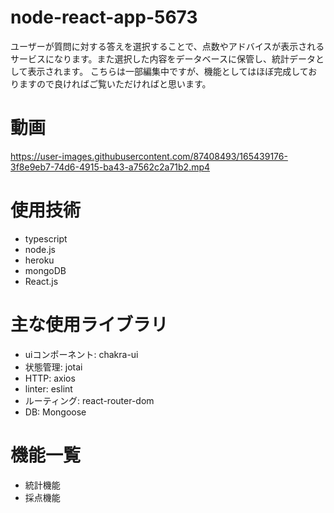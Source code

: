 # node-react-app-5673
ユーザーが質問に対する答えを選択することで、点数やアドバイスが表示されるサービスになります。また選択した内容をデータベースに保管し、統計データとして表示されます。 
こちらは一部編集中ですが、機能としてはほぼ完成しておりますので良ければご覧いただければと思います。

# 動画
https://user-images.githubusercontent.com/87408493/165439176-3f8e9eb7-74d6-4915-ba43-a7562c2a71b2.mp4

# 使用技術
* typescript     
* node.js    
* heroku  
* mongoDB     
* React.js  

# 主な使用ライブラリ
* uiコンポーネント: chakra-ui  
* 状態管理: jotai  
* HTTP: axios  
* linter: eslint  
* ルーティング: react-router-dom  
* DB: Mongoose

# 機能一覧
* 統計機能  
* 採点機能  
